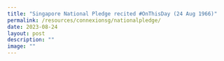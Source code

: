 ```yaml
---
title: "Singapore National Pledge recited #OnThisDay (24 Aug 1966)"
permalink: /resources/connexionsg/nationalpledge/
date: 2023-08-24
layout: post
description: ""
image: ""
---
```

